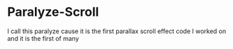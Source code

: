 # Paralyze-Scroll

I call this paralyze cause it is the first parallax scroll effect code I worked on and it is the first of many
